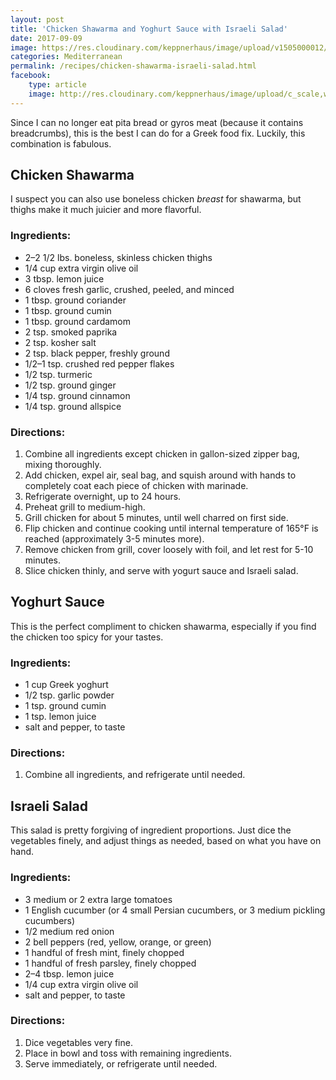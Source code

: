 ```yaml
---
layout: post
title: 'Chicken Shawarma and Yoghurt Sauce with Israeli Salad'
date: 2017-09-09
image: https://res.cloudinary.com/keppnerhaus/image/upload/v1505000012/keppner-recipes/blog/chicken-shawarma-israeli-salad.jpg
categories: Mediterranean
permalink: /recipes/chicken-shawarma-israeli-salad.html
facebook:
    type: article
    image: http://res.cloudinary.com/keppnerhaus/image/upload/c_scale,w_1200/v1505000012/keppner-recipes/blog/chicken-shawarma-israeli-salad.jpg
---
```


Since I can no longer eat pita bread or gyros meat (because it contains breadcrumbs), this is the best I can do for a Greek food fix. Luckily, this combination is fabulous.

## Chicken Shawarma

I suspect you can also use boneless chicken _breast_ for shawarma, but thighs make it much juicier and more flavorful.

### Ingredients:

- 2–2 1/2 lbs. boneless, skinless chicken thighs
- 1/4 cup extra virgin olive oil
- 3 tbsp. lemon juice
- 6 cloves fresh garlic, crushed, peeled, and minced
- 1 tbsp. ground coriander
- 1 tbsp. ground cumin
- 1 tbsp. ground cardamom
- 2 tsp. smoked paprika
- 2 tsp. kosher salt
- 2 tsp. black pepper, freshly ground
- 1/2–1 tsp. crushed red pepper flakes
- 1/2 tsp. turmeric
- 1/2 tsp. ground ginger
- 1/4 tsp. ground cinnamon
- 1/4 tsp. ground allspice

### Directions:

1. Combine all ingredients except chicken in gallon-sized zipper bag, mixing thoroughly.
2. Add chicken, expel air, seal bag, and squish around with hands to completely coat each piece of chicken with marinade.
3. Refrigerate overnight, up to 24 hours.
4. Preheat grill to medium-high.
5. Grill chicken for about 5 minutes, until well charred on first side.
6. Flip chicken and continue cooking until internal temperature of 165°F is reached (approximately 3-5 minutes more).
7. Remove chicken from grill, cover loosely with foil, and let rest for 5-10 minutes.
8. Slice chicken thinly, and serve with yogurt sauce and Israeli salad.

## Yoghurt Sauce

This is the perfect compliment to chicken shawarma, especially if you find the chicken too spicy for your tastes.

### Ingredients:

- 1 cup Greek yoghurt
- 1/2 tsp. garlic powder
- 1 tsp. ground cumin
- 1 tsp. lemon juice
- salt and pepper, to taste

### Directions:

1. Combine all ingredients, and refrigerate until needed.

## Israeli Salad

This salad is pretty forgiving of ingredient proportions. Just dice the vegetables finely, and adjust things as needed, based on what you have on hand.

### Ingredients:

- 3 medium or 2 extra large tomatoes
- 1 English cucumber (or 4 small Persian cucumbers, or 3 medium pickling cucumbers)
- 1/2 medium red onion
- 2 bell peppers (red, yellow, orange, or green)
- 1 handful of fresh mint, finely chopped
- 1 handful of fresh parsley, finely chopped
- 2–4 tbsp. lemon juice
- 1/4 cup extra virgin olive oil
- salt and pepper, to taste

### Directions:

1. Dice vegetables very fine.
2. Place in bowl and toss with remaining ingredients.
3. Serve immediately, or refrigerate until needed.
